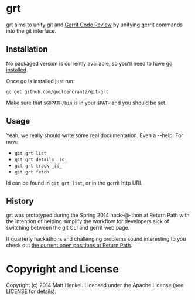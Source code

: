 # grt

grt aims to unify git and [Gerrit Code Review](http://code.google.com/p/gerrit/)
by unifying gerrit commands into the git interface.

## Installation

No packaged version is currently available, so you'll need to have [go installed](http://golang.org/doc/install).

Once go is installed just run:

`go get github.com/guildencrantz/git-grt`

Make sure that `$GOPATH/bin` is in your `$PATH` and you should be set.

## Usage

Yeah, we really should write some real documentation. Even a --help. For now:

* `git grt list`
* `git grt details _id_`
* `git grt track _id_`
* `git grt fetch`

Id can be found in `git grt list`, or in the gerrit http URI.

## History

grt was prototyped during the Spring 2014 hack-@-thon at Return Path with the
intention of helping simplify the workflow for developers sick of switching between
the git CLI and gerrit web page.

If quarterly hackathons and challenging problems sound interesting to you check
out [the current open positions at Return Path](http://jobvite.com/m?3xCrlfwF).

# Copyright and License

Copyright (c) 2014 Matt Henkel. Licensed under the Apache License (see LICENSE
for details).

